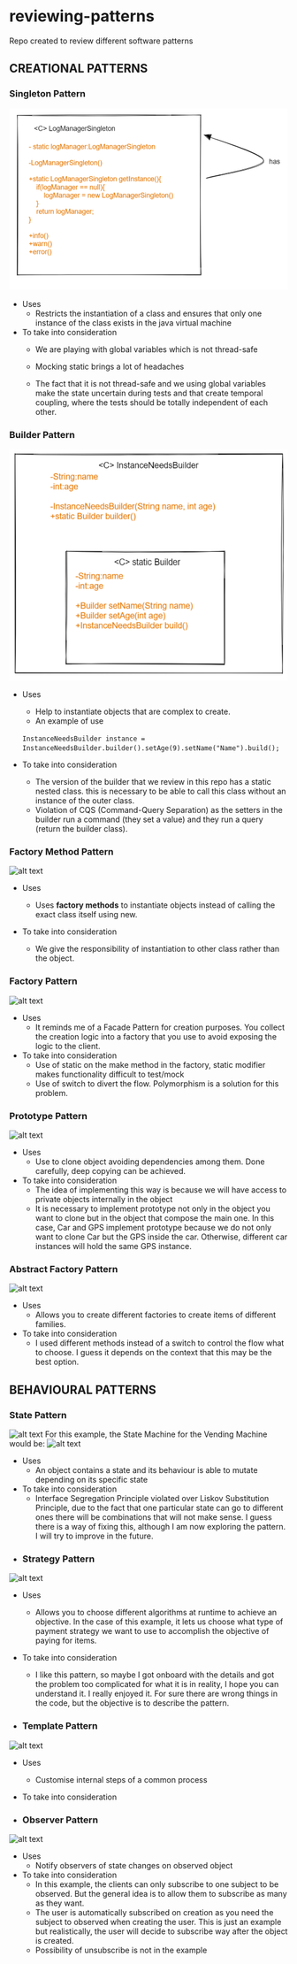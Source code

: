 # reviewing-patterns

Repo created to review different software patterns

## CREATIONAL PATTERNS

### Singleton Pattern

![alt text](assets/singleton.png)

- Uses
    - Restricts the instantiation of a class and ensures that only one instance of the class exists in the java virtual
      machine
- To take into consideration
    - We are playing with global variables which is not thread-safe

    - Mocking static brings a lot of headaches

    - The fact that it is not thread-safe and we using global variables make the state uncertain during tests and that
      create temporal coupling,
      where the tests should be totally independent of each other.

### Builder Pattern

![alt text](assets/builder.png)

- Uses
    - Help to instantiate objects that are complex to create.
    - An example of use

  ```InstanceNeedsBuilder instance = InstanceNeedsBuilder.builder().setAge(9).setName("Name").build();```
- To take into consideration
    - The version of the builder that we review in this repo has a static nested class. this is necessary to be able
      to call this class without an instance of the outer class.
    - Violation of CQS (Command-Query Separation) as the setters in the builder run a command (they set a value) and
      they
      run a query (return the builder class).

### Factory Method Pattern

![alt text](assets/factoryMethod.png)

- Uses
    - Uses **factory methods** to instantiate objects instead of calling the exact class itself using new.

- To take into consideration
    - We give the responsibility of instantiation to other class rather than the object.

### Factory  Pattern

![alt text](assets/factory.png)

- Uses
    - It reminds me of a Facade Pattern for creation purposes. You collect the creation logic into a factory that you
      use to avoid exposing the logic to the client.
- To take into consideration
    - Use of static on the make method in the factory, static modifier makes functionality difficult to test/mock
    - Use of switch to divert the flow. Polymorphism is a solution for this problem.

### Prototype  Pattern

![alt text](assets/protype.png)

- Uses
    - Use to clone object avoiding dependencies among them. Done carefully, deep copying can be achieved.
- To take into consideration
    - The idea of implementing this way is because we will have access to private objects internally in the object
    - It is necessary to implement prototype not only in the object you want to clone but in the object that compose
      the main one. In this case, Car and GPS implement prototype because we do not only want to clone Car but the GPS
      inside the car.
      Otherwise, different car instances will hold the same GPS instance.

### Abstract Factory Pattern

![alt text](assets/abstractFactory.png)

- Uses
    - Allows you to create different factories to create items of different families.
- To take into consideration
    - I used different methods instead of a switch to control the flow what to choose. I guess it depends on the
      context that this may be the best option.

## BEHAVIOURAL PATTERNS

### State Pattern

![alt text](assets/statePattern.png)
For this example, the State Machine for the Vending Machine would be:
![alt text](assets/stateMachine.png)

- Uses
    - An object contains a state and its behaviour is able to mutate depending on its specific state
- To take into consideration
    - Interface Segregation Principle violated over Liskov Substitution Principle, due to the fact that one particular
      state can go to different ones
      there will be combinations that will not make sense. I guess there is a way of fixing this, although I am now
      exploring the pattern. I will
      try to improve in the future.
- ### Strategy Pattern

![alt text](assets/strategyPattern.png)

- Uses
    - Allows you to choose different algorithms at runtime to achieve an objective. In the case of this example,
      it lets us choose what type of payment strategy we want to use to accomplish the objective of paying for items.
- To take into consideration
    - I like this pattern, so maybe I got onboard with the details and got the problem too complicated for what it is
      in reality, I hope you can understand it. I really enjoyed it. For sure there are wrong things in the code, but
      the
      objective is to describe the pattern.

- ### Template Pattern

![alt text](assets/templatePattern.png)

- Uses
  - Customise internal steps of a common process
- To take into consideration


- ### Observer Pattern

![alt text](assets/observerPattern.png)

- Uses
    - Notify observers of state changes on observed object
- To take into consideration
  - In this example, the clients can only subscribe to one subject to be observed. But the general idea is to allow
  them to subscribe as many as they want.
  - The user is automatically subscribed on creation as you need the subject to observed when creating the user. 
  This is just an example but realistically, the user will decide to subscribe way after the object is created.
  - Possibility of unsubscribe is not in the example